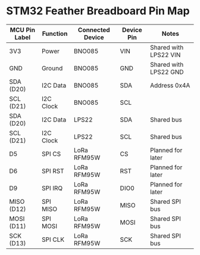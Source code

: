 
# STM32 Feather Breadboard Pin Map

| MCU Pin Label | Function | Connected Device | Device Pin | Notes |
|---------------|----------|------------------|------------|-------|
| 3V3           | Power    | BNO085           | VIN        | Shared with LPS22 VIN |
| GND           | Ground   | BNO085           | GND        | Shared with LPS22 GND |
| SDA (D20)     | I2C Data | BNO085           | SDA        | Address 0x4A |
| SCL (D21)     | I2C Clock| BNO085           | SCL        |  |
| SDA (D20)     | I2C Data | LPS22            | SDA        | Shared bus |
| SCL (D21)     | I2C Clock| LPS22            | SCL        | Shared bus |
| D5            | SPI CS   | LoRa RFM95W      | CS         | Planned for later |
| D6            | SPI RST  | LoRa RFM95W      | RST        | Planned for later |
| D9            | SPI IRQ  | LoRa RFM95W      | DIO0       | Planned for later |
| MISO (D12)    | SPI MISO | LoRa RFM95W      | MISO       | Shared SPI bus |
| MOSI (D11)    | SPI MOSI | LoRa RFM95W      | MOSI       | Shared SPI bus |
| SCK (D13)     | SPI CLK  | LoRa RFM95W      | SCK        | Shared SPI bus |
